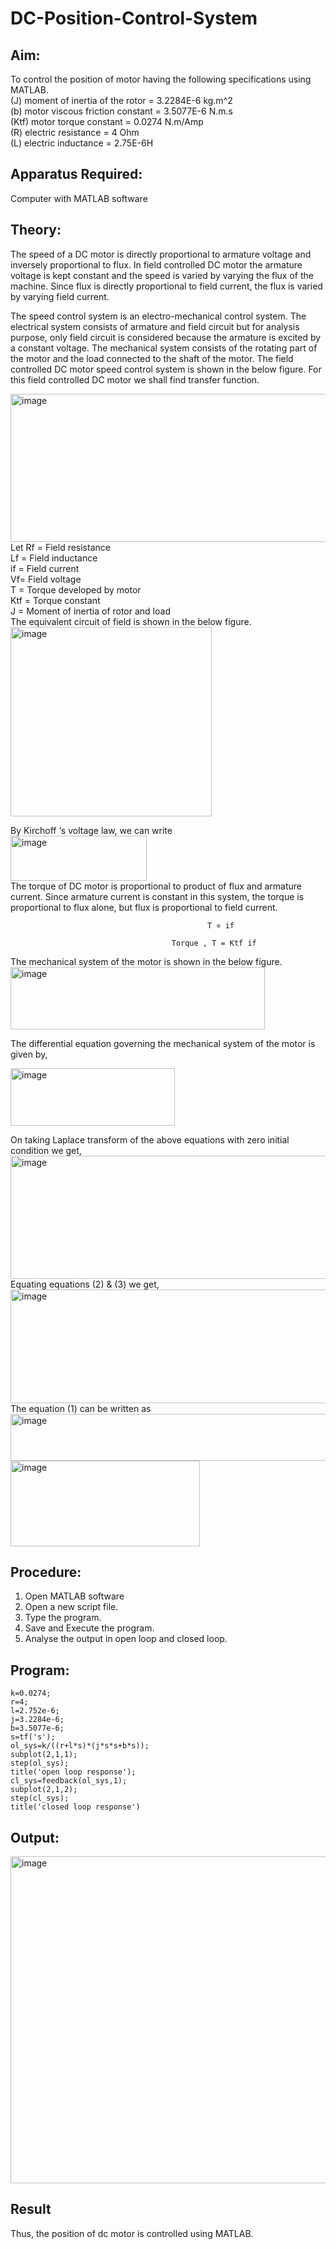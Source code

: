 # DC-Position-Control-System
## Aim:
To control the position of motor having the following specifications using MATLAB.<br>
(J)     moment of inertia of the rotor =    3.2284E-6 kg.m^2<br>
(b)     motor viscous friction constant =    3.5077E-6 N.m.s<br>
(Ktf)    motor torque constant   =           0.0274 N.m/Amp<br>
(R)     electric resistance  =              4 Ohm<br>
(L)     electric inductance  =              2.75E-6H<br>
## Apparatus Required:
Computer with MATLAB software
## Theory: 
The speed of a DC motor is directly proportional to armature voltage and inversely proportional to flux. In field controlled DC motor the armature voltage is kept constant and the speed is varied by varying the flux of the machine. Since flux is directly proportional to field current, the flux is varied by varying field current. 

The speed control system is an electro-mechanical control system. The electrical system consists of armature and field circuit but for analysis purpose, only field circuit is considered because the armature is excited by a constant voltage. The mechanical system consists of the rotating part of the motor and the load connected to the shaft of the motor. The field controlled DC motor speed control system is shown in the below figure. For this field controlled DC motor we shall find transfer function.
       
<img width="722" height="237" alt="image" src="https://github.com/user-attachments/assets/a88f2539-99e6-4089-bd4b-5b372ec46162" /> <br>
Let              Rf = Field resistance <br>
                   Lf = Field inductance <br>
                   if = Field current <br>
                   Vf= Field voltage <br>
                   T = Torque developed by motor  <br>
                  Ktf = Torque constant <br>
                   J = Moment of inertia of rotor and load <br>
The equivalent circuit of field is shown in the below figure. <br>
                  <img width="322" height="303" alt="image" src="https://github.com/user-attachments/assets/b3ee1388-b59f-4161-ba73-161de8752ee5" /> <br>

By Kirchoff ‘s voltage law, we can write <br>
<img width="218" height="72" alt="image" src="https://github.com/user-attachments/assets/19ec25c9-2283-4331-9e6f-28b080b485f5" /> <br>
The torque of  DC motor is proportional to product of flux and armature current. Since armature current is constant in this system, the torque is proportional to flux alone, but flux is proportional to field current. <br>

                                                T ∝ if 

                                        Torque , T = Ktf if

The mechanical system of the motor is shown in the below figure. <br>
<img width="407" height="100" alt="image" src="https://github.com/user-attachments/assets/d9869ccd-dbcf-4259-a365-94842d5fe061" /> <br>

The differential equation governing the mechanical system of the motor is given by, <br>

<img width="263" height="92" alt="image" src="https://github.com/user-attachments/assets/32d5193e-7d09-4078-b6eb-8834fc47f34f" /> <br>

On taking Laplace transform of the above equations with zero initial condition we get, <br>
<img width="632" height="197" alt="image" src="https://github.com/user-attachments/assets/da012858-ee14-4f30-89bb-d23946fe9630" /> <br>
Equating equations (2) & (3) we get, <br>
<img width="917" height="182" alt="image" src="https://github.com/user-attachments/assets/134f55a4-92db-4c53-b339-ac28dc6be9e5" /> <br>
The equation (1) can be written as <br>
<img width="646" height="75" alt="image" src="https://github.com/user-attachments/assets/0e712326-1320-4138-b17c-9346319fc1c5" /> <br>
<img width="303" height="137" alt="image" src="https://github.com/user-attachments/assets/4cd5dc35-5ddd-4dc6-ae0d-9892c7b5bda2" /> <br>

## Procedure:
1.	Open MATLAB software
2.	Open a new script file.
3.	Type the program.
4.	Save and Execute the program.
5.	Analyse the output in open loop and closed loop.

## Program:
```
k=0.0274;
r=4;
l=2.752e-6;
j=3.2284e-6;
b=3.5077e-6;
s=tf('s');
ol_sys=k/((r+l*s)*(j*s*s+b*s));
subplot(2,1,1);
step(ol_sys);
title('open loop response');
cl_sys=feedback(ol_sys,1);
subplot(2,1,2);
step(cl_sys);
title('closed loop response')
```

## Output:
<img width="685" height="523" alt="image" src="https://github.com/user-attachments/assets/afb40e8d-eefd-4331-ae2f-0c576bfadc18" />


## Result
Thus, the position of dc motor is controlled using MATLAB. 
